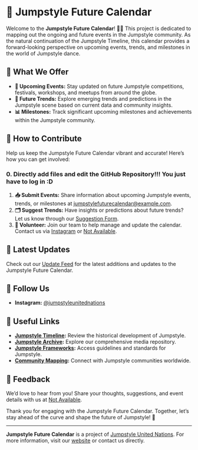 # 📅 Jumpstyle Future Calendar

Welcome to the **Jumpstyle Future Calendar**! 🌟🔮 This project is dedicated to mapping out the ongoing and future events in the Jumpstyle community. As the natural continuation of the Jumpstyle Timeline, this calendar provides a forward-looking perspective on upcoming events, trends, and milestones in the world of Jumpstyle dance.

## 📂 What We Offer

- **📅 Upcoming Events:** Stay updated on future Jumpstyle competitions, festivals, workshops, and meetups from around the globe.
- **🔮 Future Trends:** Explore emerging trends and predictions in the Jumpstyle scene based on current data and community insights.
- **📊 Milestones:** Track significant upcoming milestones and achievements within the Jumpstyle community.

## 🚀 How to Contribute

Help us keep the Jumpstyle Future Calendar vibrant and accurate! Here’s how you can get involved:
### 0. Directly add files and edit the GitHub Repository!!! You just have to log in :D
1. **📥 Submit Events:** Share information about upcoming Jumpstyle events, trends, or milestones at [jumpstylefuturecalendar@example.com](mailto:jumpstylefuturecalendar@example.com).
2. **🗂️ Suggest Trends:** Have insights or predictions about future trends? Let us know through our [Suggestion Form](#).
3. **🤝 Volunteer:** Join our team to help manage and update the calendar. Contact us via [Instagram](https://instagram.com/jumpstyleunitednations) or [Not Available](mailto:jumpstylefuturecalendar@example.com).

## 📅 Latest Updates

Check out our [Update Feed](#) for the latest additions and updates to the Jumpstyle Future Calendar.

## 📢 Follow Us

- **Instagram:** [@jumpstyleunitednations](https://instagram.com/jumpstyleunitednations)

## 🔗 Useful Links

- **[Jumpstyle Timeline](#):** Review the historical development of Jumpstyle.
- **[Jumpstyle Archive](#):** Explore our comprehensive media repository.
- **[Jumpstyle Frameworks](#):** Access guidelines and standards for Jumpstyle.
- **[Community Mapping](#):** Connect with Jumpstyle communities worldwide.

## 💬 Feedback

We’d love to hear from you! Share your thoughts, suggestions, and event details with us at [Not Available](mailto:feedback@example.com).

Thank you for engaging with the Jumpstyle Future Calendar. Together, let’s stay ahead of the curve and shape the future of Jumpstyle! 🎉

---

**Jumpstyle Future Calendar** is a project of [Jumpstyle United Nations](#). For more information, visit our [website](#) or contact us directly.

